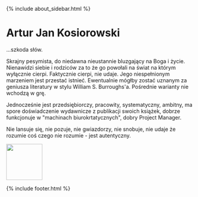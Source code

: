 {% include about_sidebar.html %}
  
   <div class="w3-row w3-padding-64">
    <div class="w3-twothird w3-container">
      <h1 class="w3-text-teal">Artur Jan Kosiorowski</h1>
      <p>...szkoda słów.</p>
       <p>Skrajny pesymista, do niedawna nieustannie bluzgający na Boga i życie. Nienawidzi siebie i rodziców za to że go powołali na świat na którym wyłącznie cierpi. Faktycznie cierpi, nie udaje. Jego niespełnionym marzeniem jest przestać istnieć. Ewentualnie mógłby zostać uznanym za geniusza literatury w stylu William S. Burroughs'a. Pośrednie warianty nie wchodzą w grę.
</p>
      <p>Jednocześnie jest przedsiębiorczy, pracowity, systematyczny, ambitny, ma spore doświadczenie wydawnicze z publikacji swoich książek, dobrze funkcjonuje w "machinach biurokrtatycznych", dobry Project Manager. 
</p>
      <p>Nie lansuje się, nie pozuje, nie gwiazdorzy, nie snobuje, nie udaje że rozumie coś czego nie rozumie - jest autentyczny.</p>
  </div>
     <div class="w3-third w3-container">
      <img class="w3-border w3-padding-large w3-padding-32 w3-center" width="96" src="{{site.baseurl}}\kosiorowski.jpg">
    </div>
</div>

 {% include footer.html %}
<!-- END MAIN -->
</div>
